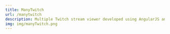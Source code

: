 ```yaml
---
title: ManyTwitch
url: /manytwitch
description: Multiple Twitch stream viewer developed using AngularJS and CSS variables.
img: img/manyTwitch.png
---
```

